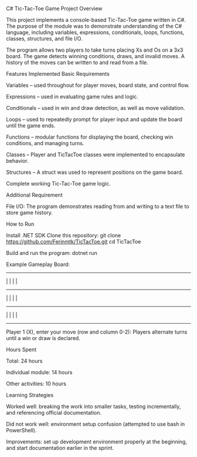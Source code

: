 C# Tic-Tac-Toe Game
Project Overview

This project implements a console-based Tic-Tac-Toe game written in C#. The purpose of the module was to demonstrate understanding of the C# language, including variables, expressions, conditionals, loops, functions, classes, structures, and file I/O.

The program allows two players to take turns placing Xs and Os on a 3x3 board. The game detects winning conditions, draws, and invalid moves. A history of the moves can be written to and read from a file.

Features Implemented
Basic Requirements

Variables – used throughout for player moves, board state, and control flow.

Expressions – used in evaluating game rules and logic.

Conditionals – used in win and draw detection, as well as move validation.

Loops – used to repeatedly prompt for player input and update the board until the game ends.

Functions – modular functions for displaying the board, checking win conditions, and managing turns.

Classes – Player and TicTacToe classes were implemented to encapsulate behavior.

Structures – A struct was used to represent positions on the game board.

Complete working Tic-Tac-Toe game logic.

Additional Requirement

File I/O: The program demonstrates reading from and writing to a text file to store game history.

How to Run

Install .NET SDK
Clone this repository:
git clone https://github.com/Ferinmtk/TicTacToe.git
cd TicTacToe

Build and run the program:
dotnet run


Example Gameplay
Board:
 --- --- ---
|   |   |   |
 --- --- ---
|   |   |   |
 --- --- ---
|   |   |   |
 --- --- ---

Player 1 (X), enter your move (row and column 0-2):
Players alternate turns until a win or draw is declared.

Hours Spent

Total: 24 hours

Individual module: 14 hours

Other activities: 10 hours

Learning Strategies

Worked well: breaking the work into smaller tasks, testing incrementally, and referencing official documentation.

Did not work well: environment setup confusion (attempted to use bash in PowerShell).

Improvements: set up development environment properly at the beginning, and start documentation earlier in the sprint.